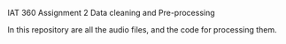 IAT 360 Assignment 2 Data cleaning and Pre-processing 

In this repository are all the audio files, and the code for processing them.
